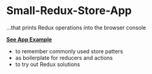 # Small-Redux-Store-App
...that prints Redux operations into the browser console

__[See App Example](https://jannicz.github.io/small-redux-store-app/)__

- to remember commonly used store patters
- as boilerplate for reducers and actions
- to try out Redux solutions
